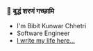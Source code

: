### 🔱 बुद्धं शरणं गच्छामि
- I'm Bibit Kunwar Chhetri
- Software Engineer
- [I write my life here...](https://www.bibitkunwar.com.np)

